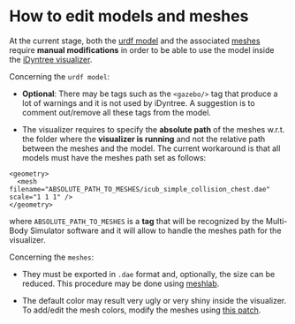 # How to edit models and meshes

At the current stage, both the [urdf model](https://github.com/gabrielenava/mbs_models/blob/master/models/icubGazeboSim/model.urdf) and the associated [meshes](https://github.com/gabrielenava/mbs_models/tree/master/models/icubGazeboSim/meshes) require **manual modifications** in order to be able to use the model inside the [iDyntree visualizer](https://github.com/robotology/idyntree/blob/master/src/visualization/src/Visualizer.cpp). 

Concerning the `urdf model`:

- **Optional**: There may be tags such as the `<gazebo/>` tag that produce a lot of warnings and it is not used by iDyntree. A suggestion is to comment out/remove all these tags from the model.

- The visualizer requires to specify the **absolute path** of the meshes w.r.t. the folder where the **visualizer is running** and not the relative path between the meshes and the model. The current workaround is that all models must have the meshes path set as follows:

```
<geometry>
  <mesh filename="ABSOLUTE_PATH_TO_MESHES/icub_simple_collision_chest.dae" scale="1 1 1" />
</geometry>
```

where `ABSOLUTE_PATH_TO_MESHES` is a **tag** that will be recognized by the Multi-Body Simulator software and it will allow to handle the meshes path for the visualizer.

Concerning the `meshes`:

- They must be exported in `.dae` format and, optionally, the size can be reduced. This procedure may be done using [meshlab](http://www.meshlab.net/).

- The default color may result very ugly or very shiny inside the visualizer. To add/edit the mesh colors, modify the meshes using [this patch](https://github.com/gabrielenava/mbs_models/blob/master/patches/add_colors_to_meshes.xml).

